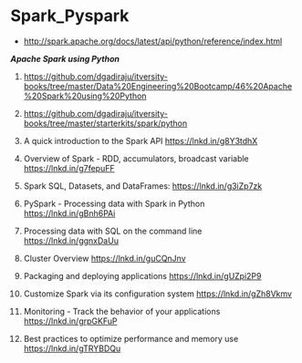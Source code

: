 # Spark_Pyspark

* http://spark.apache.org/docs/latest/api/python/reference/index.html


***Apache Spark using Python***

1. https://github.com/dgadiraju/itversity-books/tree/master/Data%20Engineering%20Bootcamp/46%20Apache%20Spark%20using%20Python
2. https://github.com/dgadiraju/itversity-books/tree/master/starterkits/spark/python


1. A quick introduction to the Spark API
https://lnkd.in/g8Y3tdhX

2. Overview of Spark - RDD, accumulators, broadcast variable
https://lnkd.in/g7fepuFF

3. Spark SQL, Datasets, and DataFrames:
https://lnkd.in/g3iZp7zk

4. PySpark - Processing data with Spark in Python
https://lnkd.in/gBnh6PAi

5. Processing data with SQL on the command line
https://lnkd.in/ggnxDaUu

6. Cluster Overview
https://lnkd.in/guCQnJnv

7. Packaging and deploying applications
https://lnkd.in/gUZpi2P9

8. Customize Spark via its configuration system
https://lnkd.in/gZh8Vkmv

9. Monitoring - Track the behavior of your applications
https://lnkd.in/grpGKFuP

10. Best practices to optimize performance and memory use
https://lnkd.in/gTRYBDQu
